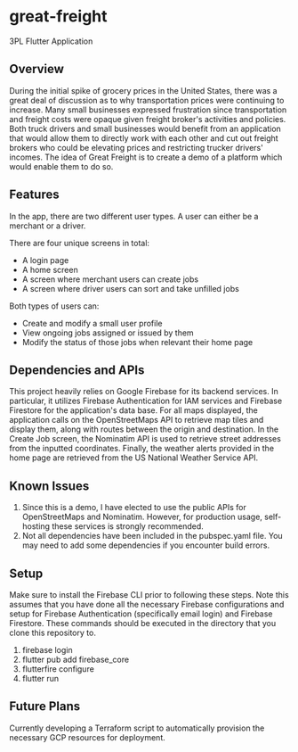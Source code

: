 # great-freight
3PL Flutter Application

## Overview

  During the initial spike of grocery prices in the United States, there was a great deal of discussion as to why transportation prices were continuing to increase. Many small businesses expressed frustration since transportation and freight costs were opaque given freight broker's activities and policies. Both truck drivers and small businesses would benefit from an application that would allow them to directly work with each other and cut out freight brokers who could be elevating prices and restricting trucker drivers' incomes. The idea of Great Freight is to create a demo of a platform which would enable them to do so.

## Features
In the app, there are two different user types. A user can either be a merchant or a driver.

There are four unique screens in total:
- A login page
- A home screen
- A screen where merchant users can create jobs
- A screen where driver users can sort and take unfilled jobs

Both types of users can:
- Create and modify a small user profile
- View ongoing jobs assigned or issued by them
- Modify the status of those jobs when relevant their home page

## Dependencies and APIs

This project heavily relies on Google Firebase for its backend services. In particular, it utilizes Firebase Authentication for IAM services and Firebase Firestore for the application's data base. For all maps displayed, the application calls on the OpenStreetMaps API to retrieve map tiles and display them, along with routes between the origin and destination. In the Create Job screen, the Nominatim API is used to retrieve street addresses from the inputted coordinates. Finally, the weather alerts provided in the home page are retrieved from the US National Weather Service API.

## Known Issues

1. Since this is a demo, I have elected to use the public APIs for OpenStreetMaps and Nominatim. However, for production usage, self-hosting these services is strongly recommended.
2. Not all dependencies have been included in the pubspec.yaml file. You may need to add some dependencies if you encounter build errors.

## Setup

Make sure to install the Firebase CLI prior to following these steps. Note this assumes that you have done all the necessary Firebase configurations and setup for Firebase Authentication (specifically email login) and Firebase Firestore. These commands should be executed in the directory that you clone this repository to.

1. firebase login
2. flutter pub add firebase_core
3. flutterfire configure
4. flutter run

## Future Plans

Currently developing a Terraform script to automatically provision the necessary GCP resources for deployment.
